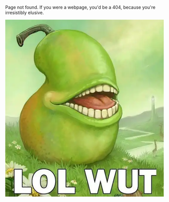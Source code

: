 <!-- pagetitle:Error 404: Irresistibly Elusive -->
<!-- pagelayout:page.php -->
<!-- pagedate: -->
<!-- pageimage:pages/images/lolwut.webp -->
<!-- pageexcerpt:There is nothing here. -->
<!-- pagekeywords:404,page,not,found -->
<!-- pageauthor:Scary le Poo -->
<!-- pagetype:website -->

Page not found. If you were a webpage, you'd be a 404, because you're irresistibly elusive.

![lolwut](pages/images/lolwut.webp)